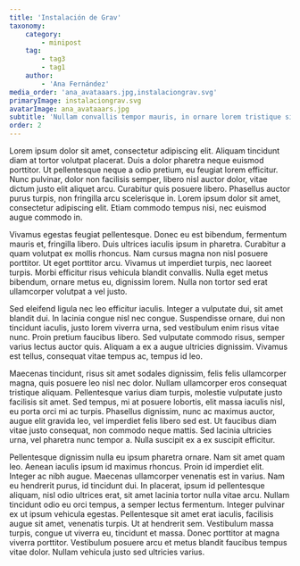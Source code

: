 ```yaml
---
title: 'Instalación de Grav'
taxonomy:
    category:
        - minipost
    tag:
        - tag3
        - tag1
    author:
        - 'Ana Fernández'
media_order: 'ana_avataaars.jpg,instalaciongrav.svg'
primaryImage: instalaciongrav.svg
avatarImage: ana_avataaars.jpg
subtitle: 'Nullam convallis tempor mauris, in ornare lorem tristique sit amet'
order: 2
---
```


Lorem ipsum dolor sit amet, consectetur adipiscing elit. Aliquam tincidunt diam at tortor volutpat placerat. Duis a dolor pharetra neque euismod porttitor. Ut pellentesque neque a odio pretium, eu feugiat lorem efficitur. Nunc pulvinar, dolor non facilisis semper, libero nisl auctor dolor, vitae dictum justo elit aliquet arcu. Curabitur quis posuere libero. Phasellus auctor purus turpis, non fringilla arcu scelerisque in. Lorem ipsum dolor sit amet, consectetur adipiscing elit. Etiam commodo tempus nisi, nec euismod augue commodo in.

Vivamus egestas feugiat pellentesque. Donec eu est bibendum, fermentum mauris et, fringilla libero. Duis ultrices iaculis ipsum in pharetra. Curabitur a quam volutpat ex mollis rhoncus. Nam cursus magna non nisl posuere porttitor. Ut eget porttitor arcu. Vivamus ut imperdiet turpis, nec laoreet turpis. Morbi efficitur risus vehicula blandit convallis. Nulla eget metus bibendum, ornare metus eu, dignissim lorem. Nulla non tortor sed erat ullamcorper volutpat a vel justo.

Sed eleifend ligula nec leo efficitur iaculis. Integer a vulputate dui, sit amet blandit dui. In lacinia congue nisl nec congue. Suspendisse ornare, dui non tincidunt iaculis, justo lorem viverra urna, sed vestibulum enim risus vitae nunc. Proin pretium faucibus libero. Sed vulputate commodo risus, semper varius lectus auctor quis. Aliquam a ex a augue ultricies dignissim. Vivamus est tellus, consequat vitae tempus ac, tempus id leo.

Maecenas tincidunt, risus sit amet sodales dignissim, felis felis ullamcorper magna, quis posuere leo nisl nec dolor. Nullam ullamcorper eros consequat tristique aliquam. Pellentesque varius diam turpis, molestie vulputate justo facilisis sit amet. Sed tempus, mi at posuere lobortis, elit massa iaculis nisl, eu porta orci mi ac turpis. Phasellus dignissim, nunc ac maximus auctor, augue elit gravida leo, vel imperdiet felis libero sed est. Ut faucibus diam vitae justo consequat, non commodo neque mattis. Sed lacinia ultricies urna, vel pharetra nunc tempor a. Nulla suscipit ex a ex suscipit efficitur.

Pellentesque dignissim nulla eu ipsum pharetra ornare. Nam sit amet quam leo. Aenean iaculis ipsum id maximus rhoncus. Proin id imperdiet elit. Integer ac nibh augue. Maecenas ullamcorper venenatis est in varius. Nam eu hendrerit purus, id tincidunt dui. In placerat, ipsum id pellentesque aliquam, nisl odio ultrices erat, sit amet lacinia tortor nulla vitae arcu. Nullam tincidunt odio eu orci tempus, a semper lectus fermentum. Integer pulvinar ex ut ipsum vehicula egestas. Pellentesque sit amet erat iaculis, facilisis augue sit amet, venenatis turpis. Ut at hendrerit sem. Vestibulum massa turpis, congue ut viverra eu, tincidunt et massa. Donec porttitor at magna viverra porttitor. Vestibulum posuere arcu et metus blandit faucibus tempus vitae dolor. Nullam vehicula justo sed ultricies varius.
